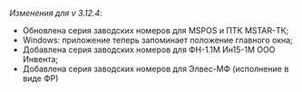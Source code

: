 ﻿_Изменения для v 3.12.4_:
- Обновлена серия заводских номеров для MSPOS и ПТК MSTAR-ТК;
- Windows: приложение теперь запоминает положение главного окна;
- Добавлена серия заводских номеров для ФН-1.1М Ин15-1М ООО Инвента;
- Добавлена серия заводских номеров для Элвес-МФ (исполнение в виде ФР)
